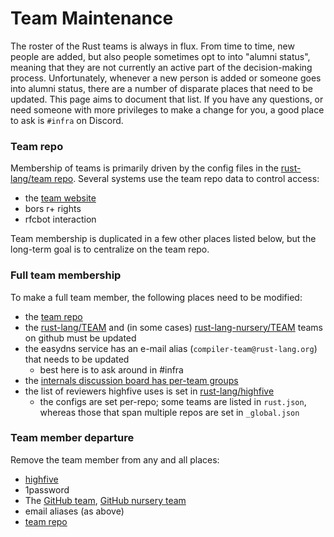 # Team Maintenance

The roster of the Rust teams is always in flux. From time to time, new people
are added, but also people sometimes opt to into "alumni status", meaning that
they are not currently an active part of the decision-making process.
Unfortunately, whenever a new person is added or someone goes into alumni
status, there are a number of disparate places that need to be updated. This
page aims to document that list. If you have any questions, or need someone with
more privileges to make a change for you, a good place to ask is `#infra` on
Discord.

### Team repo

Membership of teams is primarily driven by the config files in the
[rust-lang/team repo][team repo]. Several systems use the team repo data to
control access:

- the [team website]
- bors r+ rights
- rfcbot interaction

Team membership is duplicated in a few other places listed below, but the
long-term goal is to centralize on the team repo.

### Full team membership

To make a full team member, the following places need to be modified:

- the [team repo]
- the [rust-lang/TEAM][gh-team] and (in some cases)
  [rust-lang-nursery/TEAM][gh-nursery-team] teams on github must be updated
- the easydns service has an e-mail alias (`compiler-team@rust-lang.org`) that
  needs to be updated
  - best here is to ask around in #infra
- the
  [internals discussion board has per-team groups](https://internals.rust-lang.org/admin/groups/custom)
- the list of reviewers highfive uses is set in [rust-lang/highfive][highfive]
  - the configs are set per-repo; some teams are listed in `rust.json`, whereas
    those that span multiple repos are set in `_global.json`

### Team member departure

Remove the team member from any and all places:

- [highfive]
- 1password
- The [GitHub team][gh-team], [GitHub nursery team][gh-nursery-team]
- email aliases (as above)
- [team repo]

[gh-team]: https://github.com/orgs/rust-lang/teams
[gh-nursery-team]: https://github.com/orgs/rust-lang-nursery/teams
[highfive]: https://github.com/rust-lang/highfive/tree/master/highfive/configs
[team repo]: https://github.com/rust-lang/team/tree/master/teams
[team website]: https://www.rust-lang.org/governance
